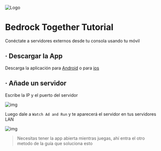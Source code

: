 ![Logo](https://cdn.discordapp.com/attachments/1004710896037273700/1005436974179557446/BedrockTogetherLogo.png)

# Bedrock Together Tutorial
Conéctate a servidores externos desde tu consola usando tu móvil

## · Descargar la App
Descarga la aplicación para [Android](https://play.google.com/store/apps/details?id=pl.extollite.bedrocktogetherapp&hl=es_419&gl=US) o para [ios](https://apps.apple.com/us/app/bedrocktogether/id1534593376)

## · Añade un servidor

Escribe la IP y el puerto del servidor

![img](https://cdn.discordapp.com/attachments/1004710896037273700/1005443491851157524/BedrockTogetherServer.jpg)

Luego dale a `Watch Ad and Run` y te aparecerá el servidor en tus servidores LAN

![img](https://cdn.discordapp.com/attachments/1004710896037273700/1005442823631421470/ServersBedrockTogether.png)

>Necesitas tener la app abierta mientras juegas, ahí entra el otro metodo de la guía que soluciona esto

